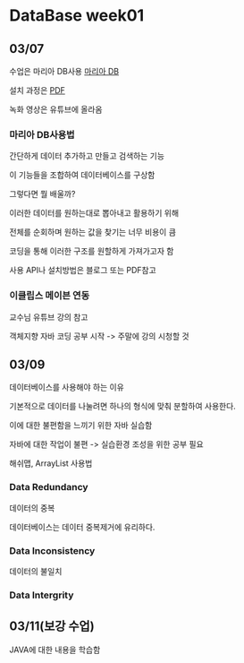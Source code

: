 # DataBase week01

## 03/07  

수업은 마리아 DB사용 [마리아 DB](https://mariadb.org/)

설치 과정은 [PDF](./2.%20Introduction%20and%20Preparation.pdf)

녹화 영상은 유튜브에 올라옴

### 마리아 DB사용법

간단하게 데이터 추가하고 만들고 검색하는 기능

이 기능들을 조합하여 데이터베이스를 구상함

그렇다면 뭘 배울까?  

이러한 데이터를 원하는대로 뽑아내고 활용하기 위해  

전체를 순회하며 원하는 값을 찾기는 너무 비용이 큼

코딩을 통해 이러한 구조를 원할하게 가져가고자 함  

사용 API나 설치방법은 블로그 또는 PDF참고  

### 이클립스 메이븐 연동

교수님 유튜브 강의 참고

객체지향 자바 코딩 공부 시작 -> 주말에 강의 시청할 것

## 03/09  

데이터베이스를 사용해야 하는 이유  

기본적으로 데이터를 나눌려면 하나의 형식에 맞춰 분할하여 사용한다.  

이에 대한 불편함을 느끼기 위한 자바 실습함  

자바에 대한 작업이 불편 -> 실습환경 조성을 위한 공부 필요  

해쉬맵, ArrayList 사용법

### Data Redundancy

데이터의 중복  

데이터베이스는 데이터 중복제거에 유리하다.  

### Data Inconsistency  

데이터의 불일치

### Data Intergrity

## 03/11(보강 수업)

JAVA에 대한 내용을 학습함

